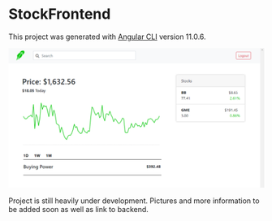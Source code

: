 # StockFrontend

This project was generated with [Angular CLI](https://github.com/angular/angular-cli) version 11.0.6.


![Image of Dashboard](https://github.com/AlecWilliams/robinhood-dashboard-frontend/blob/master/src/assets/images/dashboard.PNG)

Project is still heavily under development. Pictures and more information to be added soon as well as link to backend.
